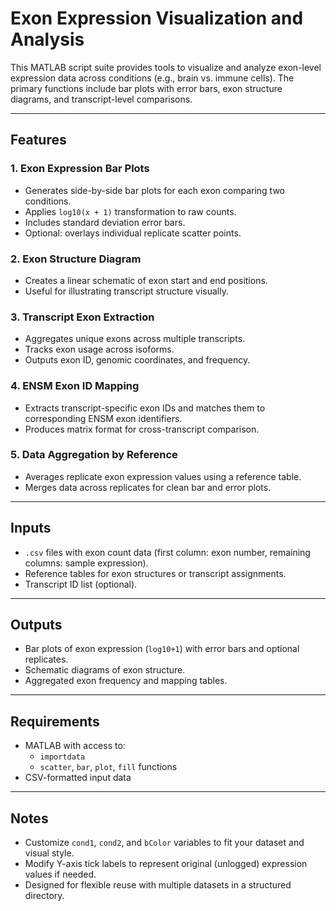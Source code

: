 # Exon Expression Visualization and Analysis

This MATLAB script suite provides tools to visualize and analyze exon-level expression data across conditions (e.g., brain vs. immune cells). The primary functions include bar plots with error bars, exon structure diagrams, and transcript-level comparisons.

---

## Features

### 1. **Exon Expression Bar Plots**
- Generates side-by-side bar plots for each exon comparing two conditions.
- Applies `log10(x + 1)` transformation to raw counts.
- Includes standard deviation error bars.
- Optional: overlays individual replicate scatter points.

### 2. **Exon Structure Diagram**
- Creates a linear schematic of exon start and end positions.
- Useful for illustrating transcript structure visually.

### 3. **Transcript Exon Extraction**
- Aggregates unique exons across multiple transcripts.
- Tracks exon usage across isoforms.
- Outputs exon ID, genomic coordinates, and frequency.

### 4. **ENSM Exon ID Mapping**
- Extracts transcript-specific exon IDs and matches them to corresponding ENSM exon identifiers.
- Produces matrix format for cross-transcript comparison.

### 5. **Data Aggregation by Reference**
- Averages replicate exon expression values using a reference table.
- Merges data across replicates for clean bar and error plots.

---

## Inputs

- `.csv` files with exon count data (first column: exon number, remaining columns: sample expression).
- Reference tables for exon structures or transcript assignments.
- Transcript ID list (optional).

---

## Outputs

- Bar plots of exon expression (`log10+1`) with error bars and optional replicates.
- Schematic diagrams of exon structure.
- Aggregated exon frequency and mapping tables.

---

## Requirements

- MATLAB with access to:
  - `importdata`
  - `scatter`, `bar`, `plot`, `fill` functions
- CSV-formatted input data

---

## Notes

- Customize `cond1`, `cond2`, and `bColor` variables to fit your dataset and visual style.
- Modify Y-axis tick labels to represent original (unlogged) expression values if needed.
- Designed for flexible reuse with multiple datasets in a structured directory.


